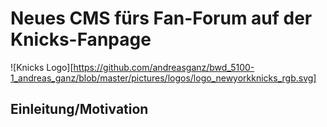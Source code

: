 # Neues CMS fürs Fan-Forum auf der Knicks-Fanpage

![Knicks Logo][https://github.com/andreasganz/bwd_5100-1_andreas_ganz/blob/master/pictures/logos/logo_newyorkknicks_rgb.svg]

## Einleitung/Motivation
